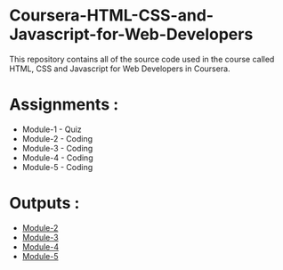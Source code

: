# Coursera-HTML-CSS-and-Javascript-for-Web-Developers

This repository contains all of the source code used in the course called HTML, CSS and Javascript for Web Developers in Coursera.


# Assignments :

* Module-1 - Quiz 
* Module-2 - Coding
* Module-3 - Coding
* Module-4 - Coding
* Module-5 - Coding


# Outputs :

* [Module-2](https://rawcdn.githack.com/Ajay-durgesam/Ajay-durgesam.github.io/c9c9233337409f4dda023676bd047926f8bc6de7/module2/index.html)
* [Module-3](https://rawcdn.githack.com/Ajay-durgesam/Ajay-durgesam.github.io/c9c9233337409f4dda023676bd047926f8bc6de7/module3/index.html)
* [Module-4](https://rawcdn.githack.com/Ajay-durgesam/Ajay-durgesam.github.io/c9c9233337409f4dda023676bd047926f8bc6de7/module4/index.html)
* [Module-5](https://rawcdn.githack.com/Ajay-durgesam/Ajay-durgesam.github.io/c9c9233337409f4dda023676bd047926f8bc6de7/module5/index.html)
